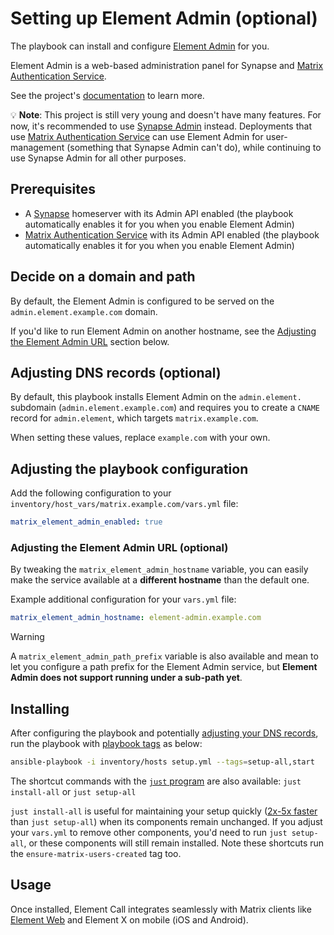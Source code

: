 <!--
SPDX-FileCopyrightText: 2024 wjbeckett
SPDX-FileCopyrightText: 2024 - 2025 Slavi Pantaleev

SPDX-License-Identifier: AGPL-3.0-or-later
-->

# Setting up Element Admin (optional)

The playbook can install and configure [Element Admin](https://github.com/element-hq/element-admin) for you.

Element Admin is a web-based administration panel for Synapse and [Matrix Authentication Service](./configuring-playbook-matrix-authentication-service.md).

See the project's [documentation](https://github.com/element-hq/element-admin) to learn more.

💡 **Note**: This project is still very young and doesn't have many features. For now, it's recommended to use [Synapse Admin](./configuring-playbook-synapse-admin.md) instead. Deployments that use [Matrix Authentication Service](./configuring-playbook-matrix-authentication-service.md) can use Element Admin for user-management (something that Synapse Admin can't do), while continuing to use Synapse Admin for all other purposes.

## Prerequisites

- A [Synapse](configuring-playbook-synapse.md) homeserver with its Admin API enabled (the playbook automatically enables it for you when you enable Element Admin)
- [Matrix Authentication Service](./configuring-playbook-matrix-authentication-service.md) with its Admin API enabled (the playbook automatically enables it for you when you enable Element Admin)

## Decide on a domain and path

By default, the Element Admin is configured to be served on the `admin.element.example.com` domain.

If you'd like to run Element Admin on another hostname, see the [Adjusting the Element Admin URL](#adjusting-the-element-admin-url-optional) section below.

## Adjusting DNS records (optional)

By default, this playbook installs Element Admin on the `admin.element.` subdomain (`admin.element.example.com`) and requires you to create a `CNAME` record for `admin.element`, which targets `matrix.example.com`.

When setting these values, replace `example.com` with your own.

## Adjusting the playbook configuration

Add the following configuration to your `inventory/host_vars/matrix.example.com/vars.yml` file:

```yaml
matrix_element_admin_enabled: true
```

### Adjusting the Element Admin URL (optional)

By tweaking the `matrix_element_admin_hostname` variable, you can easily make the service available at a **different hostname** than the default one.

Example additional configuration for your `vars.yml` file:

```yaml
matrix_element_admin_hostname: element-admin.example.com
```

> [!WARNING]
> A `matrix_element_admin_path_prefix` variable is also available and mean to let you configure a path prefix for the Element Admin service, but **Element Admin does not support running under a sub-path yet**.

## Installing

After configuring the playbook and potentially [adjusting your DNS records](#adjusting-dns-records), run the playbook with [playbook tags](playbook-tags.md) as below:

<!-- NOTE: let this conservative command run (instead of install-all) to make it clear that failure of the command means something is clearly broken. -->
```sh
ansible-playbook -i inventory/hosts setup.yml --tags=setup-all,start
```

The shortcut commands with the [`just` program](just.md) are also available: `just install-all` or `just setup-all`

`just install-all` is useful for maintaining your setup quickly ([2x-5x faster](../CHANGELOG.md#2x-5x-performance-improvements-in-playbook-runtime) than `just setup-all`) when its components remain unchanged. If you adjust your `vars.yml` to remove other components, you'd need to run `just setup-all`, or these components will still remain installed. Note these shortcuts run the `ensure-matrix-users-created` tag too.

## Usage

Once installed, Element Call integrates seamlessly with Matrix clients like [Element Web](configuring-playbook-client-element-web.md) and Element X on mobile (iOS and Android).
